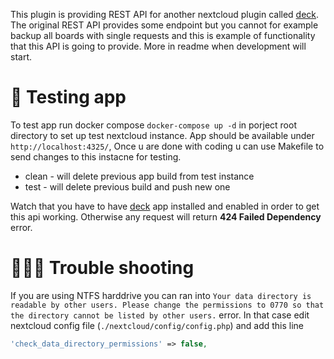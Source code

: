 This plugin is providing REST API for another nextcloud plugin called [deck](https://github.com/nextcloud/deck). The original REST API provides some endpoint but you cannot for example backup all boards with single requests and this is example of functionality that this API is going to provide. More in readme when development will start.

# 📲 Testing app

To test app run docker compose `docker-compose up -d` in porject root directory to set up test nextcloud instance. App should be available under `http://localhost:4325/`, Once u are done with coding u can use Makefile to send changes to this instacne for testing.

-   clean - will delete previous app build from test instance
-   test - will delete previous build and push new one

Watch that you have to have [deck](https://github.com/nextcloud/deck) app installed and enabled in order to get this api working. Otherwise any request will return **424 Failed Dependency** error.

# 👩🏾‍🔧 Trouble shooting

If you are using NTFS harddrive you can ran into `Your data directory is readable by other users. Please change the permissions to 0770 so that the directory cannot be listed by other users.` error. In that case edit nextcloud config file (`./nextcloud/config/config.php`) and add this line

```php
'check_data_directory_permissions' => false,
```
